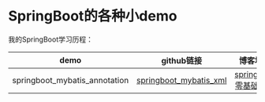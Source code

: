 SpringBoot的各种小demo
======================
我的SpringBoot学习历程：

demo|github链接|博客地址
:---:|:------:|:------:
springboot_mybatis_annotation|[springboot_mybatis_xml](https://github.com/lonelyProgramMonkey/SpringBoot-demos/tree/master/springboot_mybatis_annotation)|[springboot零基础入门](https://lonelyprogrammonkey.github.io/2019/11/15/springboot%E9%9B%B6%E5%9F%BA%E7%A1%80%E5%85%A5%E9%97%A8/)
